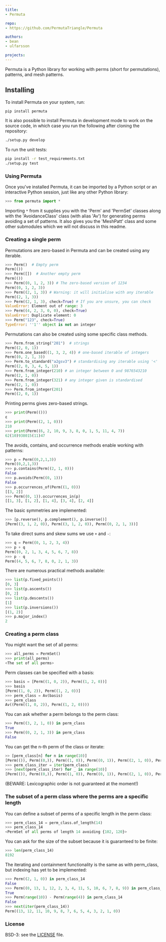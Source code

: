 ```yaml
---
title:
- Permuta

repo:
- https://github.com/PermutaTriangle/Permuta

authors:
- bean
- ulfarsson

projects:
---
```


Permuta is a Python library for working with perms (short for
permutations), patterns, and mesh patterns.

Installing
----------

To install Permuta on your system, run:

```bash
pip install permuta
```

It is also possible to install Permuta in development mode to work on
the source code, in which case you run the following after cloning the
repository:

```bash
./setup.py develop
```

To run the unit tests:

```bash
pip install -r test_requirements.txt
./setup.py test
```

### Using Permuta

Once you've installed Permuta, it can be imported by a Python script or
an interactive Python session, just like any other Python library:

``` python
>>> from permuta import *
```

Importing `*` from it supplies you with the 'Perm' and 'PermSet' classes
along with the 'AvoidanceClass' class (with alias 'Av') for generating
perms avoiding a set of patterns. It also gives you the 'MeshPatt' class
and some other submodules which we will not discuss in this readme.

### Creating a single perm

Permutations are zero-based in Permuta and can be created using any
iterable.

``` python
>>> Perm()  # Empty perm
Perm(())
>>> Perm([])  # Another empty perm
Perm(())
>>> Perm((0, 1, 2, 3)) # The zero-based version of 1234
Perm((0, 1, 2, 3))
>>> Perm((2, 1, 3)) # Warning: it will initialise with any iterable
Perm((2, 1, 3))
>>> Perm((2, 1, 3), check=True) # If you are unsure, you can check
ValueError: Element out of range: 3
>>> Perm((4, 2, 3, 0, 0), check=True)
ValueError: Duplicate element: 0
>>> Perm("123", check=True)
TypeError: ''1'' object is not an integer
```

Permutations can also be created using some specific class methods.

``` python
>>> Perm.from_string("201")  # strings
Perm((2, 0, 1))
>>> Perm.one_based((1, 3, 2, 4)) # one-based iterable of integers
Perm((0, 2, 1, 3))
>>> Perm.to_standard("a2gsv3") # standardising any iterable using '<'
Perm((2, 0, 3, 4, 5, 1))
>>> Perm.from_integer(210) # an integer between 0 and 9876543210
Perm((2, 1, 0))
>>> Perm.from_integer(321) # any integer given is standardised
Perm((2, 1, 0))
>>> Perm.from_integer(201)
Perm((2, 0, 1))
```

Printing perms gives zero-based strings.

``` python
>>> print(Perm(()))
ε
>>> print(Perm((2, 1, 0)))
210
>>> print(Perm((6, 2, 10, 9, 3, 8, 0, 1, 5, 11, 4, 7))
62(10)938015(11)47
```

The avoids, contains, and occurrence methods enable working with
patterns:

``` python
>>> p = Perm((0,2,1,3))
Perm((0,2,1,3))
>>> p.contains(Perm((2, 1, 0)))
False
>>> p.avoids(Perm((0, 1)))
False
>>> p.occurrences_of(Perm((1, 0)))
[[3, 2]]
>>> Perm((0, 1)).occurrences_in(p)
[[1, 3], [1, 2], [1, 4], [3, 4], [2, 4]]
```

The basic symmetries are implemented:

``` python
>>> [p.reverse(), p.complement(), p.inverse()]
[Perm((3, 1, 2, 0)), Perm((3, 1, 2, 0)), Perm((0, 2, 1, 3))]
```

To take direct sums and skew sums we use `+` and `-`:

``` python
>>> q = Perm((0, 1, 2, 3, 4))
>>> p + q
Perm((0, 2, 1, 3, 4, 5, 6, 7, 8))
>>> p - q
Perm((4, 5, 6, 7, 8, 0, 2, 1, 3))
```

There are numerous practical methods available:

``` python
>>> list(p.fixed_points())
[0, 3]
>>> list(p.ascents())
[0, 2]
>>> list(p.descents())
[1]
>>> list(p.inversions())
[(1, 2)]
>>> p.major_index()
2
```

### Creating a perm class

You might want the set of all perms:

``` python
>>> all_perms = PermSet()
>>> print(all_perms)
<The set of all perms>
```

Perm classes can be specified with a basis:

``` python
>>> basis = [Perm((1, 0, 2)), Perm((1, 2, 0))]
>>> basis
[Perm((1, 0, 2)), Perm((1, 2, 0))]
>>> perm_class = Av(basis)
>>> perm_class
Av((Perm((1, 0, 2)), Perm((1, 2, 0))))
```

You can ask whether a perm belongs to the perm class:

``` python
>>> Perm((3, 2, 1, 0)) in perm_class
True
>>> Perm((0, 2, 1, 3)) in perm_class
False
```

You can get the n-th perm of the class or iterate:

``` python
>> [perm_class[n] for n in range(10)]
[Perm(()), Perm((0,)), Perm((1, 0)), Perm((0, 1)), Perm((2, 1, 0)), Perm((2, 0, 1)), Perm((0, 2, 1)), Perm((0, 1, 2)), Perm((3, 2, 1, 0)), Perm((3, 2, 0, 1))]
>>> perm_class_iter = iter(perm_class)
>>> [next(perm_class_iter) for _ in range(10)]
[Perm(()), Perm((0,)), Perm((1, 0)), Perm((0, 1)), Perm((2, 1, 0)), Perm((2, 0, 1)), Perm((0, 2, 1)), Perm((0, 1, 2)), Perm((3, 2, 1, 0)), Perm((3, 2, 0, 1))]
```

(BEWARE: Lexicographic order is not guaranteed at the moment!)

### The subset of a perm class where the perms are a specific length

You can define a subset of perms of a specific length in the perm class:

``` python
>>> perm_class_14 = perm_class.of_length(14)
>>> perm_class_14
<PermSet of all perms of length 14 avoiding {102, 120}>
```

You can ask for the size of the subset because it is guaranteed to be
finite:

``` python
>>> len(perm_class_14)
8192
```

The iterating and containment functionality is the same as with
perm\_class, but indexing has yet to be implemented:

``` python
>>> Perm((2, 1, 0)) in perm_class_14
False
>>> Perm((0, 13, 1, 12, 2, 3, 4, 11, 5, 10, 6, 7, 8, 9)) in perm_class_14
True
>>> Perm(range(10)) - Perm(range(4)) in perm_class_14
False
>>> next(iter(perm_class_14))
Perm((13, 12, 11, 10, 9, 8, 7, 6, 5, 4, 3, 2, 1, 0))
```

### License

BSD-3: see the
[LICENSE](https://github.com/PermutaTriangle/Permuta/blob/master/LICENSE)
file.
